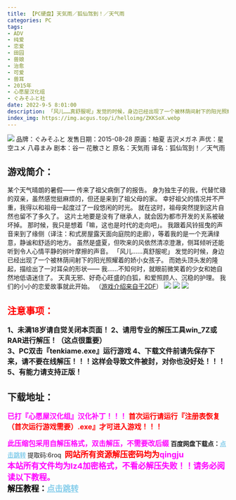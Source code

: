 ```yaml
---
title: 【PC硬盘】天気雨／狐仙驾到！／天气雨
categories: PC
tags:
- ADV
- 纯爱
- 恋爱
- 田园
- 兽娘
- 治愈
- 可爱
- 兽耳
- 2015年
- 心愿屋汉化组
- ぐみそふと社
date: 2022-9-5 8:01:00
description: 「风儿……真舒服呢」发觉的时候，身边已经出现了一个被林荫间射下的阳光照耀着的娇小女孩子。而她头顶头发的隆起，描绘出了一对耳朵的形状——我……不知何时，就眼前微笑着的少女和她自然地低语迷住了。天真无邪、好奇心旺盛的白狐，和爱照顾人、沉稳的护理。我们的小小的恋爱故事就此开始。
index_img: https://img.acgus.top/i/helloimg/ZKKSoX.webp
---
```

![](https://img.acgus.top/i/helloimg/ZKKSoX.webp)
品牌：ぐみそふと
发售日期：2015-08-28
原画：柚夏 吉沢メガネ
声优：星空ユメ 八尋まみ
剧本：谷一 花散さと
原名：天気雨
译名：狐仙驾到！／天气雨

## 游戏简介：
某个天气晴朗的暑假——
传来了祖父病倒了的报告。
身为独生子的我，代替忙碌的双亲，虽然感觉挺麻烦的，但还是来到了祖父母的家。
幸好祖父的情况并不严重，我得以和祖母一起度过了一段悠闲的时光。
就在这时，祖母突然提到这片自然也留不了多久了。
这片土地要是没有了继承人，就会因为都市开发的关系被破坏掉。
那时候，我只是想着「嘛，这也是时代的走向吧」。
我跟着风铃摇曳的声音来到了缘侧（译注：和式房屋露天面向庭院的走廊），等着我的是一个充满绿意，静谧和舒适的地方。
虽然是盛夏，但吹来的风依然清凉澄澈，侧耳倾听还能听到令人心情平静的树叶摩擦的声音。
「风儿……真舒服呢」
发觉的时候，身边已经出现了一个被林荫间射下的阳光照耀着的娇小女孩子。
而她头顶头发的隆起，描绘出了一对耳朵的形状——
我……不知何时，就眼前微笑着的少女和她自然地低语迷住了。
天真无邪、好奇心旺盛的白狐，和爱照顾人、沉稳的护理。
我们的小小的恋爱故事就此开始。
（[游戏介绍来自于2DF](https://galge.fun/subjects/2784)）
![](https://img.acgus.top/i/helloimg/ZKKA89.webp)
![](https://img.acgus.top/i/helloimg/ZKKnpM.webp)
![](https://img.acgus.top/i/helloimg/ZKKiSg.webp)








## <font color=#FF0000 >注意事项：</font>
<font size=3><b>1、未满18岁请自觉关闭本页面！
2、请用专业的解压工具win_7Z或RAR进行解压！（这点很重要）  
3、PC双击『tenkiame.exe』运行游戏
4、下载文件前请先保存下来，请不要在线解压！！！这样会导致文件被封，对你也没好处！！！
5、有能力请支持正版！</b></font>

## 下载地址：
<font color=#FF00FF size=3>**已打『心愿屋汉化组』汉化补丁！！！**</font>
<font color=#FF0000 size=3>**首次运行请运行『注册表恢复（首次运行游戏需要）.exe』才可进入游戏！！！**</font>


<font color=#FF00FF size=3>**此压缩包采用自解压格式，双击解压，不需要改后缀**</font>
<b>百度网盘下载点：</b><a href="https://pan.baidu.com/s/1yIsZ6wRJJEzVrOSy4M31gA?pwd=6roq" style="color: #87CEEB;"><b>点击跳转</b></a> 提取码:6roq
<a style="padding: 0" href="https://post.qingju.org/AD/"><img style="max-width:100%" src="https://img.acgus.top/i/2024/07/478f689b8021d8d499ab43d21acf137a.gif" alt=""></a>
<b><font color=#FF0000 size=4>网站所有资源解压密码均为</b></font><b><font color=#FF00FF size=4>qingju</font><font color=#FF0000 ></font></b><br><b><font color=#FF00FF size=4>本站所有文件均为lz4加密格式，不看必解压失败！！请务必阅读以下教程。</b></font><br><b><font color=#000 size=4>解压教程：</b><a href="https://post.qingju.org/tutorial/000/" style="color: #87CEEB;"><b>点击跳转</b></a>